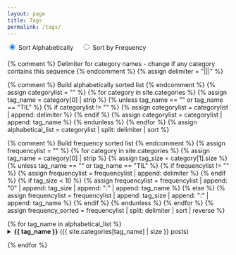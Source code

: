 ```yaml
---
layout: page
title: Tags
permalink: /tags/
---
```


<div style="margin-bottom: 20px;">
  <label>
    <input type="radio" name="sortType" value="alphabetical" checked onchange="toggleSort()"> Sort Alphabetically
  </label>
  <label style="margin-left: 15px;">
    <input type="radio" name="sortType" value="frequency" onchange="toggleSort()"> Sort by Frequency
  </label>
</div>

{% comment %} Delimiter for category names - change if any category contains this sequence {% endcomment %}
{% assign delimiter = "|||" %}

{% comment %} Build alphabetically sorted list {% endcomment %}
{% assign categorylist = "" %}
{% for category in site.categories %}
  {% assign tag_name = category[0] | strip %}
  {% unless tag_name == "" or tag_name == "TIL" %}
    {% if categorylist != "" %}
      {% assign categorylist = categorylist | append: delimiter %}
    {% endif %}
    {% assign categorylist = categorylist | append: tag_name %}
  {% endunless %}
{% endfor %}
{% assign alphabetical_list = categorylist | split: delimiter | sort %}

{% comment %} Build frequency sorted list {% endcomment %}
{% assign frequencylist = "" %}
{% for category in site.categories %}
  {% assign tag_name = category[0] | strip %}
  {% assign tag_size = category[1].size %}
  {% unless tag_name == "" or tag_name == "TIL" %}
    {% if frequencylist != "" %}
      {% assign frequencylist = frequencylist | append: delimiter %}
    {% endif %}
    {% if tag_size < 10 %}
      {% assign frequencylist = frequencylist | append: "0" | append: tag_size | append: ":" | append: tag_name %}
    {% else %}
      {% assign frequencylist = frequencylist | append: tag_size | append: ":" | append: tag_name %}
    {% endif %}
  {% endunless %}
{% endfor %}
{% assign frequency_sorted = frequencylist | split: delimiter | sort | reverse %}

<div id="alphabetical-view">
{% for tag_name in alphabetical_list %}

<details markdown="1">
<summary><strong>{{ tag_name }}</strong> ({{ site.categories[tag_name] | size }} posts)</summary>

{% for post in site.categories[tag_name] %}
- [{{ post.title }}]({{ post.url }})
{% endfor %}

</details>

{% endfor %}
</div>

<div id="frequency-view" style="display: none;">
{% for item in frequency_sorted %}
  {% assign parts = item | split: ":" %}
  {% assign tag_name = parts[1] %}
  {% if tag_name %}
<details markdown="1">
<summary><strong>{{ tag_name }}</strong> ({{ site.categories[tag_name] | size }} posts)</summary>

{% for post in site.categories[tag_name] %}
- [{{ post.title }}]({{ post.url }})
{% endfor %}

</details>
  {% endif %}
{% endfor %}
</div>

<script>
function toggleSort() {
  const sortType = document.querySelector('input[name="sortType"]:checked').value;
  const alphabeticalView = document.getElementById('alphabetical-view');
  const frequencyView = document.getElementById('frequency-view');
  
  if (sortType === 'alphabetical') {
    alphabeticalView.style.display = 'block';
    frequencyView.style.display = 'none';
  } else {
    alphabeticalView.style.display = 'none';
    frequencyView.style.display = 'block';
  }
}
</script>
